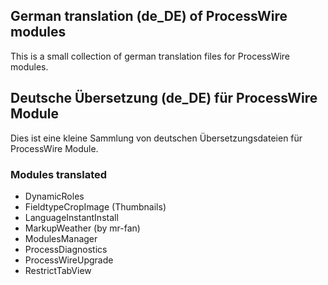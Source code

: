 ## German translation (de_DE) of ProcessWire modules 
This is a small collection of german translation files for ProcessWire modules.

## Deutsche Übersetzung (de_DE) für ProcessWire Module
Dies ist eine kleine Sammlung von deutschen Übersetzungsdateien für ProcessWire Module.

### Modules translated
* DynamicRoles
* FieldtypeCropImage (Thumbnails)
* LanguageInstantInstall
* MarkupWeather (by mr-fan)
* ModulesManager
* ProcessDiagnostics
* ProcessWireUpgrade
* RestrictTabView
